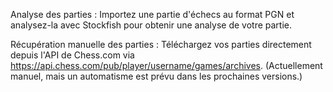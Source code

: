 Analyse des parties :
Importez une partie d'échecs au format PGN et analysez-la avec Stockfish pour obtenir une analyse de votre partie.

Récupération manuelle des parties :
Téléchargez vos parties directement depuis l'API de Chess.com via https://api.chess.com/pub/player/username/games/archives. (Actuellement manuel, mais un automatisme est prévu dans les prochaines versions.)

